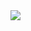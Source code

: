 <img align="center" src="https://github-readme-stats.vercel.app/api?username=ybqdren&show_icons=true&icon_color=CE1D2D&text_color=718096&bg_color=ffffff&hide_title=true" />





<!--
**ybqdren/ybqdren** is a ✨ _special_ ✨ repository because its `README.md` (this file) appears on your GitHub profile.

Here are some ideas to get you started:

- 🔭 I’m currently working on ...
- 🌱 I’m currently learning ...
- 👯 I’m looking to collaborate on ...
- 🤔 I’m looking for help with ...
- 💬 Ask me about ...
- 📫 How to reach me: ...
- 😄 Pronouns: ...
- ⚡ Fun fact: ...
-->
